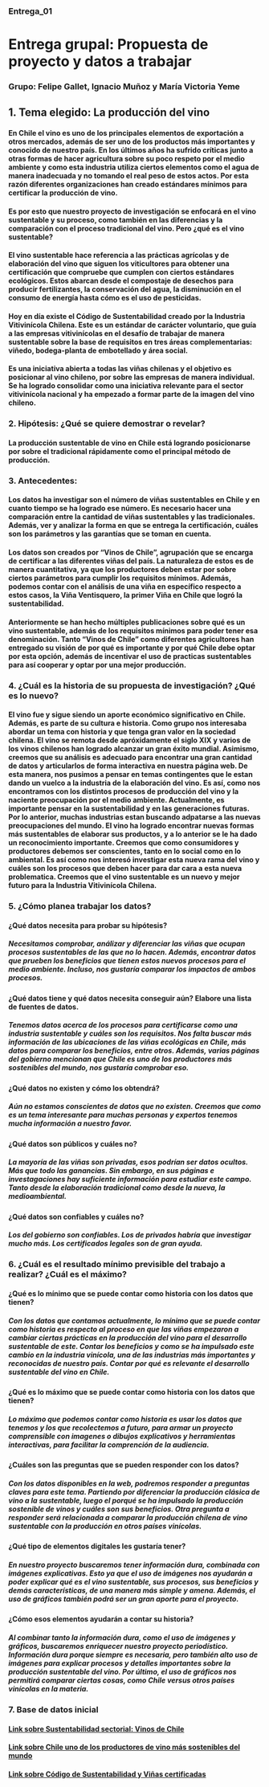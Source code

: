 ### Entrega_01
# Entrega grupal: Propuesta de proyecto y datos a trabajar

### Grupo: Felipe Gallet, Ignacio Muñoz y María Victoria Yeme

## **1. Tema elegido:** La producción del vino

#### En Chile el vino es uno de los principales elementos de exportación a otros mercados, además de ser uno de los productos más importantes y conocido de nuestro país. En los últimos años ha sufrido críticas junto a otras formas de hacer agricultura sobre su poco respeto por el medio ambiente y como esta industria utiliza ciertos elementos como el agua de manera inadecuada y no tomando el real peso de estos actos. Por esta razón diferentes organizaciones han creado estándares mínimos para certificar la producción de vino.

#### Es por esto que nuestro proyecto de investigación se enfocará en el vino sustentable y su proceso, como también en las diferencias y la comparación con el proceso tradicional del vino. Pero ¿qué es el vino sustentable?

#### El vino sustentable hace referencia a las prácticas agrícolas y de elaboración del vino que siguen los viticultores para obtener una certificación que compruebe que cumplen con ciertos estándares ecológicos. Estos abarcan desde el compostaje de desechos para producir fertilizantes, la conservación del agua, la disminución en el consumo de energía hasta cómo es el uso de pesticidas.

#### Hoy en día existe el Código de Sustentabilidad creado por la Industria Vitivinícola Chilena. Este es un estándar de carácter voluntario, que guía a las empresas vitivinícolas en el desafío de trabajar de manera sustentable sobre la base de requisitos en tres áreas complementarias: viñedo, bodega-planta de embotellado y área social.

#### Es una iniciativa abierta a todas las viñas chilenas y el objetivo es posicionar al vino chileno, por sobre las empresas de manera individual. Se ha logrado consolidar como una iniciativa relevante para el sector vitivinícola nacional y ha empezado a formar parte de la imagen del vino chileno. 

### **2. Hipótesis:**  ¿Qué se quiere demostrar o revelar? 

#### La producción sustentable de vino en Chile está logrando posicionarse por sobre el tradicional rápidamente como el principal método de producción.

### **3. Antecedentes:**

#### Los datos ha investigar son el número de viñas sustentables en Chile y en cuanto tiempo se ha logrado ese número. Es necesario hacer una comparación entre la cantidad de viñas sustentables y las tradicionales.  Además, ver y analizar la forma en que se entrega la certificación, cuáles son los parámetros y las garantías que se toman en cuenta. 

#### Los datos son creados por “Vinos de Chile”, agrupación que se encarga de certificar a las diferentes viñas del país. La naturaleza de estos es de manera cuantitativa, ya que los productores deben estar por sobre ciertos parámetros para cumplir los requisitos mínimos. Además, podemos contar con el análisis de una viña en específico respecto a estos casos, la Viña Ventisquero, la primer Viña en Chile que logró la sustentabilidad.

#### Anteriormente se han hecho múltiples publicaciones sobre qué es un vino sustentable, además de los requisitos mínimos para poder tener esa denominación. Tanto “Vinos de Chile” como diferentes agricultores han entregado su visión de por qué es importante y por qué Chile debe optar por esta opción, además de incentivar el uso de practicas sustentables para así cooperar y optar por una mejor producción. 

### **4. ¿Cuál es la historia de su propuesta de investigación? ¿Qué es lo nuevo?**

#### El vino fue y sigue siendo un aporte económico significativo en Chile. Además, es parte de su cultura e historia. Como grupo nos interesaba abordar un tema con historia y que tenga gran valor en la sociedad chilena. El vino se remota desde apróxidamente el siglo XIX y varios de los vinos chilenos han logrado alcanzar un gran éxito mundial. Asimismo, creemos que su análisis es adecuado para encontrar una gran cantidad de datos y articularlos de forma interactiva en nuestra página web. De esta manera, nos pusimos a pensar en temas contingentes que le estan dando un vuelco a la industria de la elaboración del vino. Es así, como nos encontramos con los distintos procesos de producción del vino y la naciente preocupación por el medio ambiente. Actualmente, es importante pensar en la sustentabilidad y en las generaciones futuras. Por lo anterior, muchas industrias estan buscando adpatarse a las nuevas preocupaciones del mundo. El vino ha logrado encontrar nuevas formas más sustentables de elaborar sus productos, y a lo anterior se le ha dado un reconocimiento importante. Creemos que como consumidores y productores debemos ser conscientes, tanto en lo social como en lo ambiental. Es así como nos interesó investigar esta nueva rama del vino y cuáles son los procesos que deben hacer para dar cara a esta nueva problematica. Creemos que el vino sustentable es un nuevo y mejor futuro para la Industria Vitivinícola Chilena.

### **5. ¿Cómo planea trabajar los datos?**

#### ¿Qué datos necesita para probar su hipótesis? 

##### Necesitamos comprobar, análizar y diferenciar las viñas que ocupan procesos sustentables de las que no lo hacen. Además, encontrar datos que prueben los beneficios que tienen estos nuevos procesos para el medio ambiente. Incluso, nos gustaría comparar los impactos de ambos procesos.

#### ¿Qué datos tiene y qué datos necesita conseguir aún? Elabore una lista de fuentes de datos.

##### Tenemos datos acerca de los procesos para certificarse como una industria sustentable y cuáles son los requisitos. Nos falta buscar más información de las ubicaciones de las viñas ecológicas en Chile, más datos para comparar los beneficios, entre otros. Además, varias páginas del gobierno mencionan que Chile es uno de los productores más sostenibles del mundo, nos gustaría comprobar eso.

#### ¿Qué datos no existen y cómo los obtendrá? 

##### Aún no estamos conscientes de datos que no existen. Creemos que como es un tema interesante para muchas personas y expertos tenemos mucha información a nuestro favor.

#### ¿Qué datos son públicos y cuáles no?

##### La mayoría de las viñas son privadas, esos podrían ser datos ocultos. Más que todo las ganancias. Sin embargo, en sus páginas e investagaciones hay suficiente información para estudiar este campo. Tanto desde la elaboración tradicional como desde la nueva, la medioambiental. 

#### ¿Qué datos son confiables y cuáles no?

##### Los del gobierno son confiables. Los de privados habría que investigar mucho más. Los certificados legales son de gran ayuda.

### **6. ¿Cuál es el resultado mínimo previsible del trabajo a realizar? ¿Cuál es el máximo?**

#### ¿Qué es lo mínimo que se puede contar como historia con los datos que tienen?

##### Con los datos que contamos actualmente, lo mínimo que se puede contar como historia es respecto al proceso en que las viñas empezaron a cambiar ciertas prácticas en la producción del vino para el desarrollo sustentable de este. Contar los beneficios y como se ha impulsado este cambio en la industria vinícola, una de las industrias más importantes y reconocidas de nuestro país. Contar por qué es relevante el desarrollo sustentable del vino en Chile.

#### ¿Qué es lo máximo que se puede contar como historia con los datos que tienen?

##### Lo máximo que podemos contar como historia es usar los datos que tenemos y los que recolectemos a futuro, para armar un proyecto comprensible con imagenes o dibujos explicativos y herramientas interactivas, para facilitar la comprención de la audiencia.


#### ¿Cuáles son las preguntas que se pueden responder con los datos?

##### Con los datos disponibles en la web, podremos responder a preguntas claves para este tema. Partiendo por diferenciar la producción clásica de vino a la sustentable, luego el porqué se ha impulsado la producción sostenible de vinos y cuáles son sus beneficios. Otra pregunta a responder será relacionada a comparar la producción chilena de vino sustentable con la producción en otros países vinícolas. 

#### ¿Qué tipo de elementos digitales les gustaría tener?

##### En nuestro proyecto buscaremos tener información dura, combinada con imágenes explicativas. Esto ya que el uso de imágenes nos ayudarán a poder explicar qué es el vino sustentable, sus procesos, sus beneficios y demás características, de una manera más simple y amena. Además, el uso de gráficos también podrá ser un gran aporte para el proyecto. 

#### ¿Cómo esos elementos ayudarán a contar su historia?

##### Al combinar tanto la información dura, como el uso de imágenes y gráficos, buscaremos enriquecer nuestro proyecto periodístico. Información dura porque siempre es necesaria, pero también alto uso de imágenes para explicar procesos y detalles importantes sobre la producción sustentable del vino. Por último, el uso de gráficos nos permitirá comparar ciertas cosas, como Chile versus otros países vinícolas en la materia.

### **7. Base de datos inicial**

#### [Link sobre Sustentabilidad sectorial: Vinos de Chile](https://www.odepa.gob.cl/wp-content/uploads/2019/07/SustentabilidadVinosDeChile2015.pdf)

#### [Link sobre Chile uno de los productores de vino más sostenibles del mundo](https://blog.investchile.gob.cl/bloges/chile-productor-vino-sostenible)

#### [Link sobre Código de Sustentabilidad y Viñas certificadas](https://www.sustentavid.org/)
